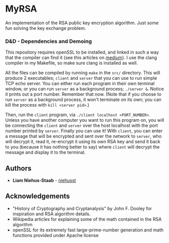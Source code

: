 # MyRSA
An implementation of the RSA public key encryption algorithm. Just some
fun solving the key exchange problem.

### D&D - Dependencies and Demoing
This repository requires openSSL to be installed, and linked in such a
way that the compiler can find it (see this articles on [medium](https://medium.com/@timmykko/using-openssl-library-with-macos-sierra-7807cfd47892)).
I use the clang compiler in my Makefile, so make sure clang is installed as well.

All the files can be compiled by running `make` in the `src/` directory. This
will produce 2 executables; `client` and `server` that you can use to run simple
TCP echo server. You can either run each program in their own terminal window,
or you can run `server` as a background process; `./server &`. Notice it prints
out a port number. Remember that now. (Note that if you choose to run `server`
as a background process, it won't terminate on its own; you can kill the process
with `kill <server pid>`.)

Then, run the `client` program, via `./client localhost <PORT_NUMBER>`. Unless
you have another computer you want to run this program on, you will be connecting
the `client` and `server` over the host localhost with the port number printed by `server`.
Finally you can use it! With `client`, you can enter a message that will be encrypted
and sent over the network to `server`, who will decrypt it, read it, re-encrypt
it using its own RSA key and send it back to you (because it has nothing better
to say) where `client` will decrypt the message and display it to the terminal.

## Authors
* **Liam Niehus-Staab** - [niehusst](https://github.com/niehusst)

## Acknowledgements
* "History of Cryptography and Cryptanalysis" by John F. Dooley for inspiration and RSA algorithm details.
* Wikipedia articles for explaining some of the math contained in the RSA algorithm
* openSSL for its extremely fast large-prime-number generation and math functions provided under Apache license
